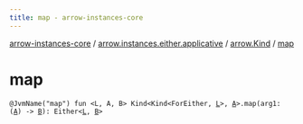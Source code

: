 ```yaml
---
title: map - arrow-instances-core
---
```


[arrow-instances-core](../../index.html) / [arrow.instances.either.applicative](../index.html) / [arrow.Kind](index.html) / [map](./map.html)

# map

`@JvmName("map") fun <L, A, B> Kind<Kind<ForEither, `[`L`](map.html#L)`>, `[`A`](map.html#A)`>.map(arg1: (`[`A`](map.html#A)`) -> `[`B`](map.html#B)`): Either<`[`L`](map.html#L)`, `[`B`](map.html#B)`>`